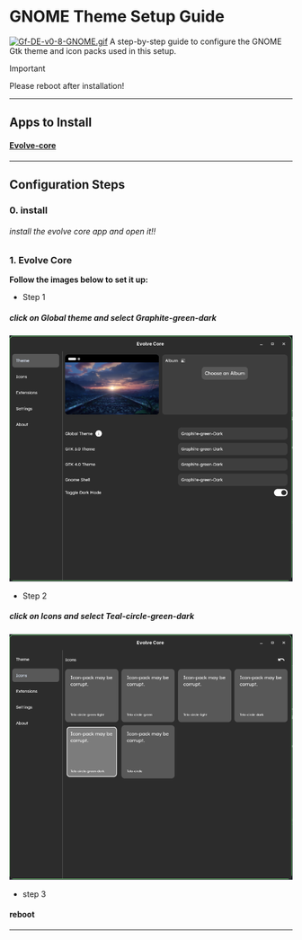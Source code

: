 # GNOME Theme Setup Guide

[![Gf-DE-v0-8-GNOME.gif](../GfDE/assets/banner.png)](https://postimg.cc/LnhTh6Ct)
A step-by-step guide to configure the GNOME Gtk theme and icon packs used in this setup.

> [!IMPORTANT]
> Please reboot after installation!

---

## Apps to Install

#### [Evolve-core](https://mattjakeman.com/apps/extension-manager)
---

## Configuration Steps
### 0. install
###### install the evolve core app and open it!!
### 1. Evolve Core 

**Follow the images below to set it up:**

- Step 1  
##### click on Global theme and select **Graphite-green-dark**
  ![Step-1](guide-assets/evolvecore-1.png)
- Step 2  
##### click on Icons and select **Teal-circle-green-dark**
  ![Step-2](guide-assets/evolvecore-2.png)
- step 3
#### reboot
---
